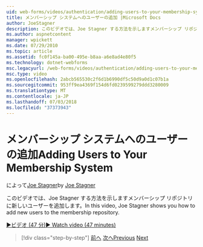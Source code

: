 ```yaml
---
uid: web-forms/videos/authentication/adding-users-to-your-membership-system
title: メンバーシップ システムへのユーザーの追加 |Microsoft Docs
author: JoeStagner
description: このビデオでは、Joe Stagner する方法を示しますメンバーシップ リポジトリに新しいユーザーを追加します。
ms.author: aspnetcontent
manager: wpickett
ms.date: 07/29/2010
ms.topic: article
ms.assetid: fc0f145a-ba00-495e-b8aa-a6e8ad4e80f5
ms.technology: dotnet-webforms
msc.legacyurl: /web-forms/videos/authentication/adding-users-to-your-membership-system
msc.type: video
ms.openlocfilehash: 2abcb565530c2f6d1b6990df5c50d9a0d1c07b1a
ms.sourcegitcommit: 953ff9ea4369f154d6fd0239599279ddd3280009
ms.translationtype: MT
ms.contentlocale: ja-JP
ms.lasthandoff: 07/03/2018
ms.locfileid: "37373943"
---
```

<a name="adding-users-to-your-membership-system"></a><span data-ttu-id="b7d62-103">メンバーシップ システムへのユーザーの追加</span><span class="sxs-lookup"><span data-stu-id="b7d62-103">Adding Users to Your Membership System</span></span>
====================
<span data-ttu-id="b7d62-104">によって[Joe Stagner](https://github.com/JoeStagner)</span><span class="sxs-lookup"><span data-stu-id="b7d62-104">by [Joe Stagner](https://github.com/JoeStagner)</span></span>

<span data-ttu-id="b7d62-105">このビデオでは、Joe Stagner する方法を示しますメンバーシップ リポジトリに新しいユーザーを追加します。</span><span class="sxs-lookup"><span data-stu-id="b7d62-105">In this video, Joe Stagner shows you how to add new users to the membership repository.</span></span>

[<span data-ttu-id="b7d62-106">&#9654;ビデオ (47 分)</span><span class="sxs-lookup"><span data-stu-id="b7d62-106">&#9654; Watch video (47 minutes)</span></span>](https://channel9.msdn.com/Blogs/ASP-NET-Site-Videos/adding-users-to-your-membership-system)

> [!div class="step-by-step"]
> <span data-ttu-id="b7d62-107">[前へ](validating-users-with-the-login-control.md)
> [次へ](logging-users-into-your-membership-system.md)</span><span class="sxs-lookup"><span data-stu-id="b7d62-107">[Previous](validating-users-with-the-login-control.md)
[Next](logging-users-into-your-membership-system.md)</span></span>
